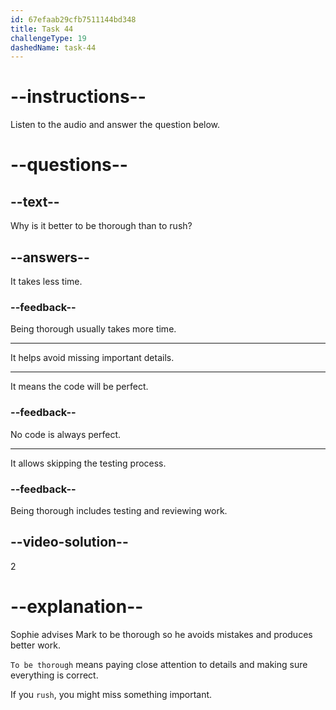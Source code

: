 ```yaml
---
id: 67efaab29cfb7511144bd348
title: Task 44
challengeType: 19
dashedName: task-44
---
```


<!-- (audio) Sophie: It's better to be thorough than to rush and miss something. -->

# --instructions--

Listen to the audio and answer the question below.

# --questions--

## --text--

Why is it better to be thorough than to rush?

## --answers--

It takes less time.

### --feedback--

Being thorough usually takes more time.

---

It helps avoid missing important details.

---

It means the code will be perfect.

### --feedback--

No code is always perfect.

---

It allows skipping the testing process.

### --feedback--

Being thorough includes testing and reviewing work.

## --video-solution--

2

# --explanation--

Sophie advises Mark to be thorough so he avoids mistakes and produces better work.

`To be thorough` means paying close attention to details and making sure everything is correct.

If you `rush`, you might miss something important.
